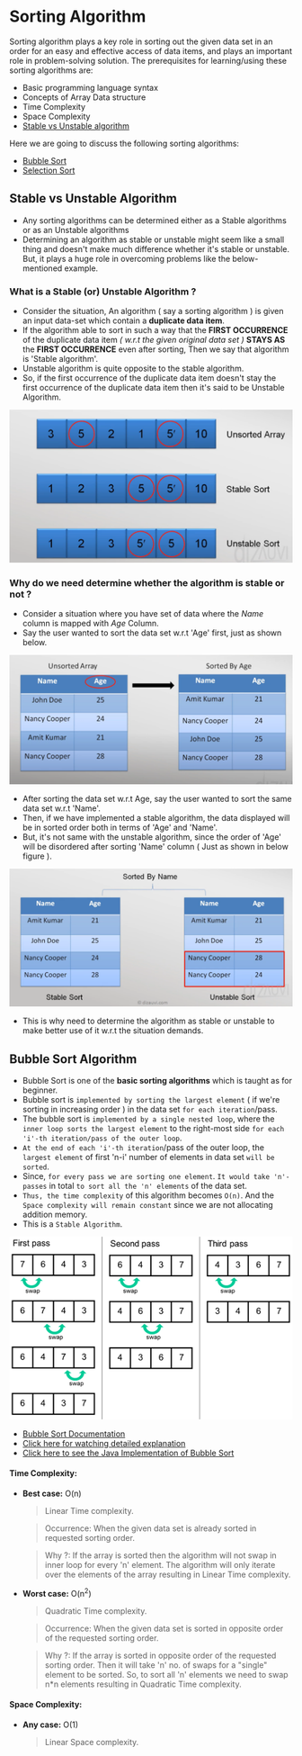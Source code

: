 # Sorting Algorithm

Sorting algorithm plays a key role in sorting out the given data set in an order for an easy and effective access of data items, and plays an important role in problem-solving solution. The prerequisites for learning/using these sorting algorithms are:
- Basic programming language syntax
- Concepts of Array Data structure
- Time Complexity
- Space Complexity
- [Stable vs Unstable algorithm](#stable-vs-unstable-algorithm)

Here we are going to discuss the following sorting algorithms:
- [Bubble Sort](#bubble-sort-algorithm)
- [Selection Sort](#selection-sort-algorithm)
<!--
- [Insertion Sort](#insertion-sort-algorithm)
- [Cyclic Sort](#cyclic-sort-algorithm)
-->

## Stable vs Unstable Algorithm

- Any sorting algorithms can be determined either as a Stable algorithms or as an Unstable algorithms
- Determining an algorithm as stable or unstable might seem like a small thing and doesn't make much difference whether it's stable or unstable. But, it plays a huge role in overcoming problems like the below-mentioned example.

### What is a Stable (or) Unstable Algorithm ?

- Consider the situation, An algorithm ( say a sorting algorithm ) is given an input data-set which contain a **duplicate data item**.
- If the algorithm able to sort in such a way that the **FIRST OCCURRENCE** of the duplicate data item *( w.r.t the given original data set )* **STAYS AS** the **FIRST OCCURRENCE** even after sorting, Then we say that algorithm is 'Stable algorithm'.
- Unstable algorithm is quite opposite to the stable algorithm.
- So, if the first occurrence of the duplicate data item doesn't stay the first occurrence of the duplicate data item then it's said to be Unstable Algorithm.

![Example for Stable and Unstable algorithm](https://github.com/iamwatchdogs/DSA/blob/main/Sorting_Algo/src/Stable_vs_Unstable_sort_1.png)

###  Why do we need determine whether the algorithm is stable or not ?

- Consider a situation where you have set of data where the *Name* column is mapped with *Age* Column.
- Say the user wanted to sort the data set w.r.t 'Age' first, just as shown below.

![Example data set sorted by Age](https://github.com/iamwatchdogs/DSA/blob/main/Sorting_Algo/src/Stable_vs_Unstable_sort_2.png)

- After sorting the data set w.r.t Age, say the user wanted to sort the same data set w.r.t 'Name'.
- Then, if we have implemented a stable algorithm, the data displayed will be in sorted order both in terms of 'Age' and 'Name'.
- But, it's not same with the unstable algorithm, since the order of 'Age' will be disordered after sorting 'Name' column ( Just as shown in below figure ).

![Above example after data set sorted by Name](https://github.com/iamwatchdogs/DSA/blob/main/Sorting_Algo/src/Stable_vs_Unstable_sort_3.png)

- This is why need to determine the algorithm  as stable or unstable to make better use of it w.r.t the situation demands.

## Bubble Sort Algorithm

- Bubble Sort is one of the **basic sorting algorithms** which is taught as for beginner.
- Bubble sort is `implemented by sorting the largest element` ( if we're sorting in increasing order ) in the data set `for each iteration`/pass.
- The bubble sort is `implemented by a single nested loop`, where the `inner loop sorts the largest element` to the right-most side `for each 'i'-th iteration/pass of the outer loop`.
- `At the end of each 'i'-th iteration`/pass of the outer loop, the `largest element` of first 'n-i' number of elements in data set `will be sorted`.
- Since, `for every pass we are sorting one element`. `It would take 'n'-passes` in total `to sort all the 'n' elements` of the data set.
- `Thus, the time complexity` of this algorithm becomes `O(n)`. And the `Space complexity will remain constant` since we are not allocating addition memory.
- This is a `Stable Algorithm`.

![Bubble Sort Example](https://github.com/iamwatchdogs/DSA/blob/main/Sorting_Algo/src/Bubble_Sort.png)

- [Bubble Sort Documentation](https://www.geeksforgeeks.org/bubble-sort/)
- [Click here for watching detailed explanation](https://youtu.be/F5MZyqRp_IM?list=PL9gnSGHSqcnr_DxHsP7AW9ftq0AtAyYqJ&t=194)
- [Click here to see the Java Implementation of Bubble Sort](https://github.com/iamwatchdogs/DSA/blob/main/Sorting_Algo/Bubble_Sort.java)

#### Time Complexity:

- **Best case:** O(n)

  > Linear Time complexity.

  > Occurrence: When the given data set is already sorted in requested sorting order.

  > Why ?: If the array is sorted then the algorithm will not swap in inner loop for every 'n' element. The algorithm will only iterate over the elements of the array resulting in Linear Time complexity.

- **Worst case:** O(n<sup>2</sup>)

  > Quadratic Time complexity.
  
  > Occurrence: When the given data set is sorted in opposite order of the requested sorting order.

  > Why ?: If the array is sorted in opposite order of the requested sorting order. Then it will take 'n' no. of swaps for a "single" element to be sorted. So, to sort all 'n' elements we need to swap n*n elements resulting in Quadratic Time complexity.

#### Space Complexity:

- **Any case:** O(1)

    > Linear Space complexity.